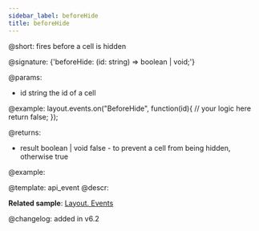 ```yaml
---
sidebar_label: beforeHide
title: beforeHide
---          
```


@short: fires before a cell is hidden

@signature: {'beforeHide: (id: string) => boolean | void;'}

@params:
- id		string		the id of a cell

@example:
layout.events.on("BeforeHide", function(id){
	// your logic here
    return false;
});

@returns:
- result	boolean | void		false - to prevent a cell from being hidden, otherwise true


@example:



@template: api_event
@descr:

**Related sample**: [Layout. Events](https://snippet.dhtmlx.com/fyxw0map)

@changelog:
added in v6.2

